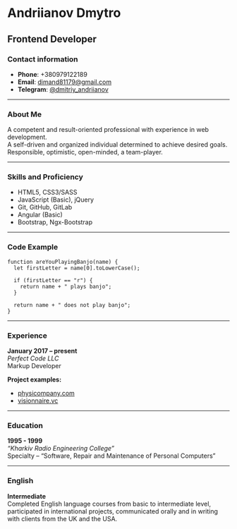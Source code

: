 # Andriianov Dmytro
## Frontend Developer
### Contact information
* **Phone**: +380979122189
* **Email**: dimand81179@gmail.com
* **Telegram**: [@dmitriy_andriianov](https://t.me/dmitriy_andriianov)
***
### About Me
A competent and result-oriented professional with experience in web development.  
A self-driven and organized individual determined to achieve desired goals.  
Responsible, optimistic, open-minded, a team-player.
***
### Skills and Proficiency
* HTML5, CSS3/SASS
* JavaScript (Basic), jQuery
* Git, GitHub, GitLab
* Angular (Basic)
* Bootstrap, Ngx-Bootstrap
***
### Code Example
    function areYouPlayingBanjo(name) {
      let firstLetter = name[0].toLowerCase();
  
      if (firstLetter == "r") {
        return name + " plays banjo";
      }
  
      return name + " does not play banjo";
    }
***
### Experience
**January 2017 –  present**  
*Perfect Code LLC*  
Markup Developer  
  
**Project examples:**
* [physicompany.com](https://physicompany.com/)
* [visionnaire.vc](https://visionnaire.vc/)
***
### Education
**1995 - 1999**  
*“Kharkiv Radio Engineering College”*  
Specialty – “Software, Repair and Maintenance of Personal Computers”
***
### English
**Intermediate**  
Completed English language courses from basic to intermediate level, participated in international projects, communicated orally and in writing with clients from the UK and the USA.
